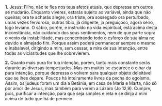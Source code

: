 **1.** Jesus: Filho, não te fies nos teus afetos atuais, que depressa em outros se mudarão. Enquanto viveres, estarás sujeito ao variável, ainda que não queiras; ora te acharás alegre, ora triste, ora sossegado ora perturbado, umas vezes fervoroso, outras tíbio, já diligente, já preguiçoso, agora sério, logo leviano. O sábio, porém, e instruído na vida espiritual, está acima desta inconstância, não cuidando dos seus sentimentos, nem de que parte sopra o vento da instabilidade, mas concentrando todo o esforço de sua alma no devido e almejado fim. Porque assim poderá permanecer sempre o mesmo e inabalável, dirigindo a mim, sem cessar, a mira de sua intenção, entre todas as vicissitudes que lhe sobrevierem.

**2.** Quanto mais pura for tua intenção, porém, tanto mais constante serás durante as diversas tempestades. Mas em muitos se escurece o olhar da pura intenção, porque depressa o volvem para qualquer objeto deleitável que se lhes depare. Poucos há inteiramente livres da pecha do egoísmo. Assim, os judeus foram um dia a Betânia, em casa de Maria e Marta, não só por amor de Jesus, mas também para verem a Lázaro (Jo 12,9). Cumpre, pois, purificar a intenção, para que seja simples e reta e se dirija a mim acima de tudo que há de permeio.

